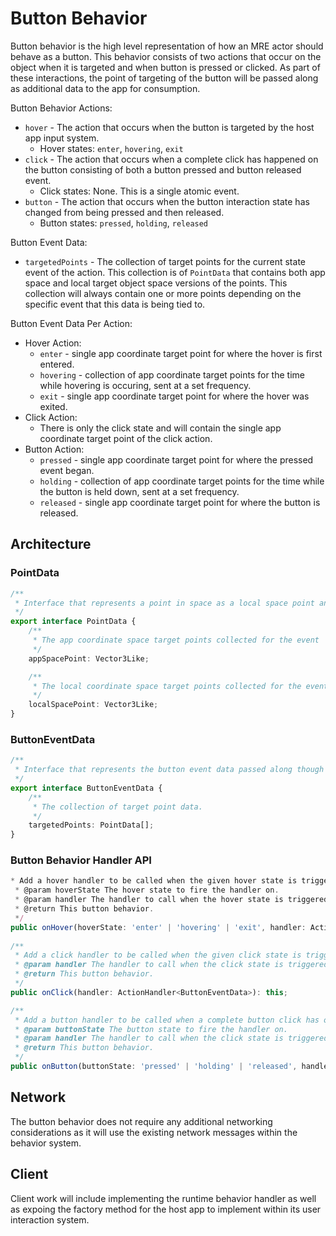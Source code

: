 # Button Behavior

Button behavior is the high level representation of how an MRE actor should behave as a button.  This behavior consists of two actions
that occur on the object when it is targeted and when button is pressed or clicked.  As part of these interactions, the point of targeting
of the button will be passed along as additional data to the app for consumption.

Button Behavior Actions:
- `hover` - The action that occurs when the button is targeted by the host app input system. 
    - Hover states: `enter`, `hovering`, `exit`
- `click` - The action that occurs when a complete click has happened on the button consisting of both a button pressed and button released event. 
    - Click states: None.  This is a single atomic event.
- `button` - The action that occurs when the button interaction state has changed from being pressed and then released.
    - Button states: `pressed`, `holding`, `released`
    
Button Event Data:
- `targetedPoints` - The collection of target points for the current state event of the action.  This collection is of `PointData` that contains both app space and local target object space versions of the points.  This collection will always contain one or more points depending on the specific event that this data is being tied to.

Button Event Data Per Action:
- Hover Action:
	- `enter` - single app coordinate target point for where the hover is first entered.
	- `hovering` - collection of app coordinate target points for the time while hovering is occuring, sent at a set frequency.
	- `exit` - single app coordinate target point for where the hover was exited.
- Click Action:
	- There is only the click state and will contain the single app coordinate target point of the click action.
- Button Action:
	- `pressed` - single app coordinate target point for where the pressed event began.
	- `holding` - collection of app coordinate target points for the time while the button is held down, sent at a set frequency.
	- `released` - single app coordinate target point for where the button is released.
	
## Architecture

### PointData
``` ts
/**
 * Interface that represents a point in space as a local space point and an app space point.
 */
export interface PointData {
	/**
	 * The app coordinate space target points collected for the event
	 */
	appSpacePoint: Vector3Like;

	/**
	 * The local coordinate space target points collected for the event.
	 */
	localSpacePoint: Vector3Like;
}
```

### ButtonEventData
``` ts
/**
 * Interface that represents the button event data passed along though event handler functions.
 */
export interface ButtonEventData {
	/**
	 * The collection of target point data.
	 */
	targetedPoints: PointData[];
}
```

### Button Behavior Handler API
``` ts
* Add a hover handler to be called when the given hover state is triggered.
 * @param hoverState The hover state to fire the handler on.
 * @param handler The handler to call when the hover state is triggered.
 * @return This button behavior.
 */
public onHover(hoverState: 'enter' | 'hovering' | 'exit', handler: ActionHandler<ButtonEventData>): this;
    
/**
 * Add a click handler to be called when the given click state is triggered.
 * @param handler The handler to call when the click state is triggered.
 * @return This button behavior.
 */
public onClick(handler: ActionHandler<ButtonEventData>): this;

/**
 * Add a button handler to be called when a complete button click has occured.
 * @param buttonState The button state to fire the handler on.
 * @param handler The handler to call when the click state is triggered.
 * @return This button behavior.
 */
public onButton(buttonState: 'pressed' | 'holding' | 'released', handler: ActionHandler<ButtonEventData>: this;
```

## Network

The button behavior does not require any additional networking considerations as it will use the existing network messages within the behavior system.

## Client

Client work will include implementing the runtime behavior handler as well as expoing the factory method for the host app to implement within its user interaction system.
